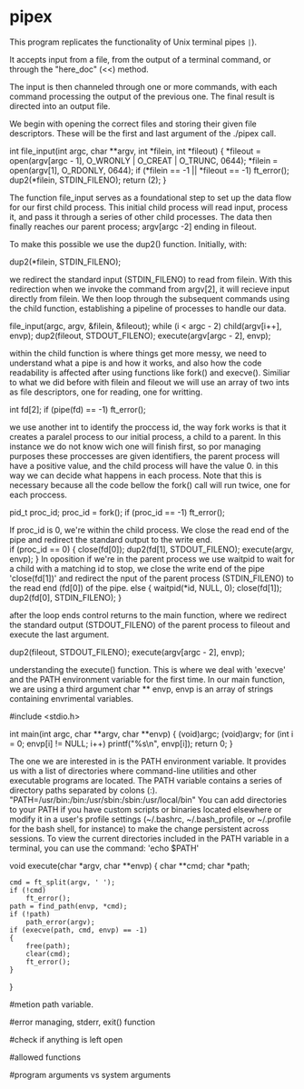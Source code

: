 
# pipex 
This program replicates the functionality of Unix terminal pipes `|`). 

It accepts input from a file, from the output of a terminal command, or through the "here_doc" (<<) method. 

The input is then channeled through one or more commands, with each command processing the output of the previous one. The final result is directed into an output file.

We begin with opening the correct files and storing their given file descriptors. These will be the first and last argument of the ./pipex call.

int	file_input(int argc, char **argv, int *filein, int *fileout)
{
	*fileout = open(argv[argc - 1], O_WRONLY | O_CREAT | O_TRUNC, 0644);
	*filein = open(argv[1], O_RDONLY, 0644);
	if (*filein == -1 || *fileout == -1)
		ft_error();
	dup2(*filein, STDIN_FILENO);
	return (2);
}

The function file_input serves as a foundational step to set up the data flow for our first child process. This initial child process will read input, process it, and pass it through a series of other child processes. The data then finally reaches our parent process; argv[argc -2] ending in fileout.

To make this possible we use the dup2() function. 
Initially, with:

dup2(*filein, STDIN_FILENO);

we redirect the standard input (STDIN_FILENO) to read from filein. With this redirection when we invoke the command from argv[2], it will recieve input directly from filein.
We then loop through the subsequent commands using the child function, establishing a pipeline of processes to handle our data.
		
  file_input(argc, argv, &filein, &fileout);
		while (i < argc - 2)
			child(argv[i++], envp);
		dup2(fileout, STDOUT_FILENO);
		execute(argv[argc - 2], envp);

  within the child function is where things get more messy, we need to understand what a pipe is and how it works, and also how the code readability is affected after using functions like fork() and execve().
  Similiar to what we did before with filein and fileout we will use an array of two ints as file descriptors, one for reading, one for writting.
	
int		fd[2];
if (pipe(fd) == -1)
    ft_error();

we use another int to identify the proccess id, the way fork works is that it creates a paralel process to our initial process, a child to a parent. In this instance we do not know wich one will finish first,
so por managing purposes these proccesses are given identifiers, the parent process will have a positive value, and the child process will have the value 0.
in this way we can decide what happens in each process. Note that this is necessary because all the code bellow the fork() call will run twice, one for each proccess.

pid_t	proc_id;
proc_id = fork();
if (proc_id == -1)
	ft_error();

If proc_id is 0, we're within the child process. We close the read end of the pipe and redirect the standard output to the write end.  
if (proc_id == 0)
{
	close(fd[0]);
	dup2(fd[1], STDOUT_FILENO);
	execute(argv, envp);
}
In oposition if we're in the parent process we use waitpid to wait for a child with a matching id to stop, we close the write end of the pipe 'close(fd[1])' and redirect the nput of the parent process (STDIN_FILENO) to the read end (fd[0]) of the pipe.
else
{
	waitpid(*id, NULL, 0);
	close(fd[1]);
	dup2(fd[0], STDIN_FILENO);
}

after the loop ends control returns to the main function, where we redirect the standard output (STDOUT_FILENO) of the parent process to fileout and execute the last argument. 

dup2(fileout, STDOUT_FILENO);
execute(argv[argc - 2], envp);

understanding the execute() function. This is where we deal with 'execve' and the PATH environment variable for the first time.
In our main function, we are using a third argument char ** envp, envp is an array of strings containing envrimental variables. 

#include <stdio.h>

int main(int argc, char **argv, char **envp) 
{
	(void)argc;
	(void)argv;
	for (int i = 0; envp[i] != NULL; i++)
		printf("%s\n", envp[i]);
	return 0;
}

The one we are interested in is the PATH environment variable.
It provides us with a list of directories where command-line utilities and other executable programs are located. The PATH variable contains a series of directory paths separated by colons (:). "PATH=/usr/bin:/bin:/usr/sbin:/sbin:/usr/local/bin"
You can add directories to your PATH if you have custom scripts or binaries located elsewhere or modify it in a user's profile settings (~/.bashrc, ~/.bash_profile, or ~/.profile for the bash shell, for instance) to make the change persistent across sessions.
To view the current directories included in the PATH variable in a terminal, you can use the command: 'echo $PATH'

void	execute(char *argv, char **envp)
{
	char	**cmd;
	char	*path;

	cmd = ft_split(argv, ' ');
	if (!cmd)
		ft_error();
	path = find_path(envp, *cmd);
	if (!path)
		path_error(argv);
	if (execve(path, cmd, envp) == -1)
	{
		free(path);
		clear(cmd);
		ft_error();
	}
}

#metion path variable.

#error managing, stderr, exit() function

#check if anything is left open

#allowed functions

#program arguments vs system arguments

